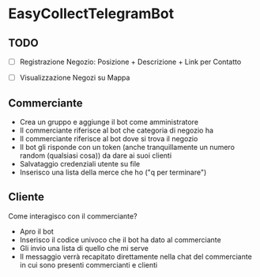 # EasyCollectTelegramBot

## TODO

- [ ] Registrazione Negozio: Posizione + Descrizione + Link per Contatto
- [ ] Visualizzazione Negozi su Mappa


## Commerciante

- Crea un gruppo e aggiunge il bot come amministratore
- Il commerciante riferisce al bot che categoria di negozio ha
- Il commerciante riferisce al bot dove si trova il negozio
- Il bot gli risponde con un token (anche tranquillamente un numero random (qualsiasi cosa)) da dare ai suoi clienti
- Salvataggio credenziali utente su file
- Inserisco una lista della merce che ho ("q per terminare")
	
## Cliente

Come interagisco con il commerciante?
- Apro il bot
- Inserisco il codice univoco che il bot ha dato al commerciante
- Gli invio una lista di quello che mi serve
- Il messaggio verrà recapitato direttamente nella chat del commerciante in cui sono presenti commercianti e clienti